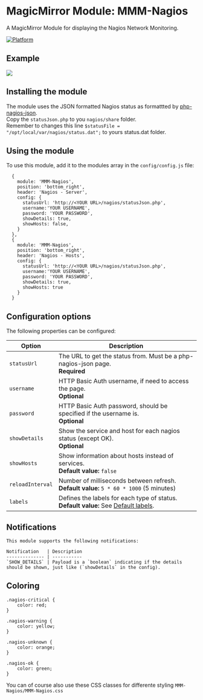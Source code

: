 # MagicMirror Module: MMM-Nagios

A MagicMirror Module for displaying the Nagios Network Monitoring.

[![Platform](https://img.shields.io/badge/platform-MagicMirror-informational)](https://MagicMirror.builders)

## Example

![](images/MMM-Nagios.png)

## Installing the module

The module uses the JSON formatted Nagios status as formattted by [php-nagios-json](https://github.com/The-Exterminator/MyMagicMirror/tree/main/MMM-Nagios/php). <br>
Copy the ```statusJson.php``` to you ```nagios/share``` folder.<br>
Remember to changes this line ```$statusFile = "/opt/local/var/nagios/status.dat";``` to yours status.dat folder.

## Using the module

To use this module, add it to the modules array in the `config/config.js` file:

```
  {
    module: 'MMM-Nagios',
    position: 'bottom_right',
    header: 'Nagios - Server',
    config: {
      statusUrl: 'http://<YOUR URL>/nagios/statusJson.php',
      username:'YOUR USERNAME',
      password: 'YOUR PASSWORD',
      showDetails: true,
      showHosts: false,
    }
  },
  {
    module: 'MMM-Nagios',
    position: 'bottom_right',
    header: 'Nagios - Hosts',
    config: {
      statusUrl: 'http://<YOUR URL>/nagios/statusJson.php',
      username:'YOUR USERNAME',
      password: 'YOUR PASSWORD',
      showDetails: true,
      showHosts: true
    }
  }
```

## Configuration options

The following properties can be configured:

Option           | Description
---------------- | -----------
`statusUrl`      | The URL to get the status from. Must be a php-nagios-json page.<br>**Required**
`username`       | HTTP Basic Auth username, if need to access the page.<br>**Optional**
`password`       | HTTP Basic Auth password, should be specified if the username is.<br>**Optional**
`showDetails`    | Show the service and host for each nagios status (except OK).<br>**Optional**
`showHosts`      | Show information about hosts instead of services.<br>**Default value:** `false`
`reloadInterval` | Number of milliseconds between refresh.<br>**Default value:** `5 * 60 * 1000` (5 minutes)
`labels`         | Defines the labels for each type of status.<br>**Default value:** See [Default labels](https://github.com/The-Exterminator/MyMagicMirror/blob/main/MMM-Nagios/MMM-Nagios.css).

## Notifications
```
This module supports the following notifications:

Notification   | Description
-------------- | -----------
`SHOW_DETAILS` | Payload is a `boolean` indicating if the details should be shown, just like (`showDetails` in the config).
```

## Coloring
```
.nagios-critical {
    color: red;
}

.nagios-warning {
    color: yellow;
}

.nagios-unknown {
    color: orange;
}

.nagios-ok {
    color: green;
}
```
You can of course also use these CSS classes for differente styling ```MMM-Nagios/MMM-Nagios.css```
